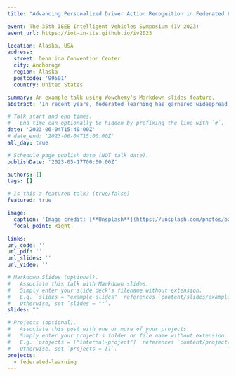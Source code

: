 ```yaml
---
title: "Advancing Personalized Driver Action Recognition in Federated Learning: User-Centric Approaches"

event: The 35th IEEE Intelligent Vehicles Symposium (IV 2023)
event_url: https://iot-in-its.github.io/iv2023

location: Alaska, USA
address:
  street: Dena'ina Convention Center
  city: Anchorage
  region: Alaska
  postcode: '99501'
  country: United States

summary: An example talk using Wowchemy's Markdown slides feature.
abstract: 'In recent years, federated learning has garnered widespread attention due to its ability to train machine learning models across distributed devices while ensuring data privacy. However, little attention has been paid to user needs and personalization in this context, particularly in the field of driver action recognition. In this presentation, I will introduce the challenges of federated learning in driver action recognition and the rationale behind the poor performance of non-user-centric frameworks. Additionally, I will present our efforts to advance the development of personalized driver action recognition, which include personalized and peer-to-peer federated learning frameworks. Through this presentation, my objective is to highlight the potential of personalized driver action recognition and advocate for the deployment of federated learning in practical connected and automated vehicles.'

# Talk start and end times.
#   End time can optionally be hidden by prefixing the line with `#`.
date: '2023-06-04T15:40:00Z'
# date_end: '2023-06-04T15:00:00Z'
all_day: true

# Schedule page publish date (NOT talk date).
publishDate: '2023-05-17T00:00:00Z'

authors: []
tags: []

# Is this a featured talk? (true/false)
featured: true

image:
  caption: 'Image credit: [**Unsplash**](https://unsplash.com/photos/bzdhc5b3Bxs)'
  focal_point: Right

links:
url_code: ''
url_pdf: ''
url_slides: ''
url_video: ''

# Markdown Slides (optional).
#   Associate this talk with Markdown slides.
#   Simply enter your slide deck's filename without extension.
#   E.g. `slides = "example-slides"` references `content/slides/example-slides.md`.
#   Otherwise, set `slides = ""`.
slides: ""

# Projects (optional).
#   Associate this post with one or more of your projects.
#   Simply enter your project's folder or file name without extension.
#   E.g. `projects = ["internal-project"]` references `content/project/deep-learning/index.md`.
#   Otherwise, set `projects = []`.
projects:
  - federated-learning
---
```

